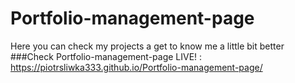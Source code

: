 # Portfolio-management-page
Here you can check my projects a get to know me a little bit better
###Check Portfolio-management-page LIVE! : https://piotrsliwka333.github.io/Portfolio-management-page/
